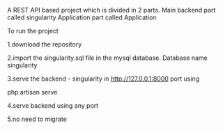A REST API based project which is divided in 2 parts. 
Main backend part called singularity
Application part called Application


To run the project

1.download the repository 

2.import the singularity.sql file in the mysql database. Database name singularity

3.serve the backend - singularity in http://127.0.0.1:8000 port using 

 php artisan serve 

4.serve backend using any port

5.no need to migrate 
